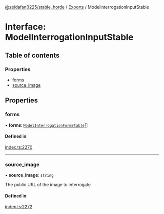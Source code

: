 [@zeldafan0225/stable_horde](../README.md) / [Exports](../modules.md) / ModelInterrogationInputStable

# Interface: ModelInterrogationInputStable

## Table of contents

### Properties

- [forms](ModelInterrogationInputStable.md#forms)
- [source\_image](ModelInterrogationInputStable.md#source_image)

## Properties

### forms

• **forms**: [`ModelInterrogationFormStable`](ModelInterrogationFormStable.md)[]

#### Defined in

[index.ts:2270](https://github.com/ZeldaFan0225/stable_horde/blob/cc34adc/index.ts#L2270)

___

### source\_image

• **source\_image**: `string`

The public URL of the image to interrogate

#### Defined in

[index.ts:2272](https://github.com/ZeldaFan0225/stable_horde/blob/cc34adc/index.ts#L2272)
